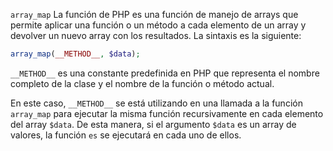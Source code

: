  `array_map` La función de PHP es una función de manejo de arrays que permite aplicar una función o un método a cada elemento de un array y devolver un nuevo array con los resultados. La sintaxis es la siguiente:
 ```PHP
 array_map(__METHOD__, $data);
```
`__METHOD__` es una constante predefinida en PHP que representa el nombre completo de la clase y el nombre de la función o método actual.

En este caso, `__METHOD__` se está utilizando en una llamada a la función `array_map` para ejecutar la misma función recursivamente en cada elemento del array `$data`. De esta manera, si el argumento `$data` es un array de valores, la función `es` se ejecutará en cada uno de ellos.